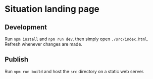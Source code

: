 # Situation landing page

## Development

Run `npm install` and `npm run dev`, then simply open `./src/index.html`. Refresh whenever changes are made.

## Publish

Run `npm run build` and host the `src` directory on a static web server.

